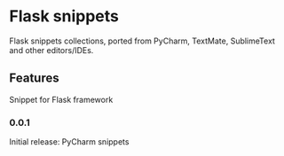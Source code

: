 # Flask snippets

Flask snippets collections, ported from PyCharm, TextMate, SublimeText and other editors/IDEs.

## Features

Snippet for Flask framework

### 0.0.1

Initial release: PyCharm snippets
